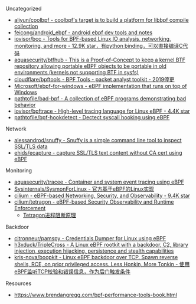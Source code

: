 Uncategorized

* [aliyun/coolbpf - coolbpf's target is to build a platform for libbpf compile collection](https://github.com/aliyun/coolbpf)
* [feicong/android_ebpf - android ebpf dev tools and notes](https://github.com/feicong/android_ebpf)
* [iovisor/bcc - Tools for BPF-based Linux IO analysis, networking, monitoring, and more - 12.9K star，有python binding，可以直接编译C代码](https://github.com/iovisor/bcc)
* [aquasecurity/btfhub - This is a Proof-of-Concept to keep a kernel BTF repository allowing portable eBPF objects to be portable in old environments (kernels not supporting BTF in sysfs)](https://github.com/aquasecurity/btfhub)
* [cloudflare/bpftools - BPF Tools - packet analyst toolkit - 2019停更](https://github.com/cloudflare/bpftools)
* [Microsoft/ebpf-for-windows - eBPF implementation that runs on top of Windows](https://github.com/Microsoft/ebpf-for-windows)
* [pathtofile/bad-bpf - A collection of eBPF programs demonstrating bad behavior](https://github.com/pathtofile/bad-bpf)
* [iovisor/bpftrace - High-level tracing language for Linux eBPF - 4.4K star](https://github.com/iovisor/bpftrace)
* [pathtofile/bpf-hookdetect - Dectect syscall hooking using eBPF](https://github.com/pathtofile/bpf-hookdetect)

Network

* [alessandrod/snuffy - Snuffy is a simple command line tool to inspect SSL/TLS data](https://github.com/alessandrod/snuffy)
* [ehids/ecapture - capture SSL/TLS text content without CA cert using eBPF](https://github.com/ehids/ecapture/)

Monitoring

* [aquasecurity/tracee - Container and system event tracing using eBPF](https://github.com/aquasecurity/tracee)
* [Sysinternals/SysmonForLinux - 官方基于eBPF的Linux实现](https://github.com/Sysinternals/SysmonForLinux)
* [cilium - eBPF-based Networking, Security, and Observability - 9.4K star](https://github.com/cilium/cilium)
* [cilium/tetragon - eBPF-based Security Observability and Runtime Enforcement](https://github.com/cilium/tetragon)
  * [Tetragon进程阻断原理](https://mp.weixin.qq.com/s/BT1efaHicwqHWrwDtT_f5w)

Backdoor

* [citronneur/pamspy - Credentials Dumper for Linux using eBPF](https://github.com/citronneur/pamspy)
* [h3xduck/TripleCross - A Linux eBPF rootkit with a backdoor, C2, library injection, execution hijacking, persistence and stealth capabilities](https://github.com/h3xduck/TripleCross)
* [kris-nova/boopkit - Linux eBPF backdoor over TCP. Spawn reverse shells, RCE, on prior privileged access. Less Honkin, More Tonkin - 使用eBPF监听TCP校验和错误信息，作为后门触发条件](https://github.com/kris-nova/boopkit)

Resources

* https://www.brendangregg.com/bpf-performance-tools-book.html
